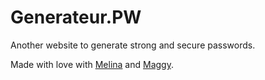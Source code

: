 # Generateur.PW
Another website to generate strong and secure passwords.

Made with love with [Melina](http://melinamarignale.is) and [Maggy](https://twitter.com/maggy_pro).
